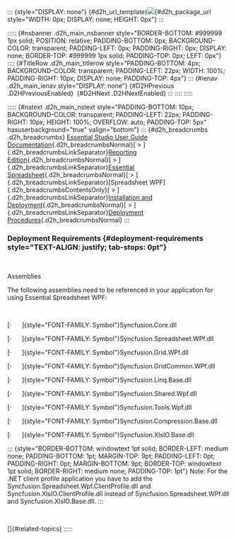 ::: {style="DISPLAY: none"}
[](ms-xhelp:///?Id=d2h_url_template){#d2h_url_template}![](!package_url!){#d2h_package_url style="WIDTH: 0px; DISPLAY: none; HEIGHT: 0px"}
:::

::::: {#nsbanner .d2h_main_nsbanner style="BORDER-BOTTOM: #999999 1px solid; POSITION: relative; PADDING-BOTTOM: 0px; BACKGROUND-COLOR: transparent; PADDING-LEFT: 0px; PADDING-RIGHT: 0px; DISPLAY: none; BORDER-TOP: #999999 1px solid; PADDING-TOP: 0px; LEFT: 0px"}
:::: {#TitleRow .d2h_main_titlerow style="PADDING-BOTTOM: 4px; BACKGROUND-COLOR: transparent; PADDING-LEFT: 22px; WIDTH: 100%; PADDING-RIGHT: 10px; DISPLAY: none; PADDING-TOP: 4px"}
::: {#ienav .d2h_main_ienav style="DISPLAY: none"}
[](ms-xhelp:///?Id=0d92aec2-a773-4427-a5d9-10253c87ab9a){#D2HPrevious .D2HPreviousEnabled}  [](ms-xhelp:///?Id=c68f496b-dcc8-4256-b801-70f0e7ca4ede){#D2HNext .D2HNextEnabled}
:::
::::
:::::

::::: {#nstext .d2h_main_nstext style="PADDING-BOTTOM: 10px; BACKGROUND-COLOR: transparent; PADDING-LEFT: 22px; PADDING-RIGHT: 10px; HEIGHT: 100%; OVERFLOW: auto; PADDING-TOP: 5px" hasuserbackground="true" valign="bottom"}
::: {#d2h_breadcrumbs .d2h_breadcrumbs}
[Essential Studio User Guide Documentation](ms-xhelp:///?Id=12457748-09e3-4d74-a240-8e049cedf030){.d2h_breadcrumbsNormal}[ \> ]{.d2h_breadcrumbsLinkSeparator}[Reporting Edition](ms-xhelp:///?Id=027aa5b6-6676-4f93-ad23-c20e8c45792e){.d2h_breadcrumbsNormal}[ \> ]{.d2h_breadcrumbsLinkSeparator}[Essential Spreadsheet](ms-xhelp:///?Id=25812fa4-b4ea-4485-bbfb-30849a783142){.d2h_breadcrumbsNormal}[ \> ]{.d2h_breadcrumbsLinkSeparator}[Spreadsheet WPF]{.d2h_breadcrumbsContentsOnly}[ \> ]{.d2h_breadcrumbsLinkSeparator}[Installation and Deployment](ms-xhelp:///?Id=a207d091-e74e-42c8-a39f-7445378376c7){.d2h_breadcrumbsNormal}[ \> ]{.d2h_breadcrumbsLinkSeparator}[Deployment Procedures](ms-xhelp:///?Id=0d92aec2-a773-4427-a5d9-10253c87ab9a){.d2h_breadcrumbsNormal}
:::

### Deployment Requirements {#deployment-requirements style="TEXT-ALIGN: justify; tab-stops: 0pt"}

 

Assemblies

The following assemblies need to be referenced in your application for using Essential Spreadsheet WPF:

 

[·      ]{style="FONT-FAMILY: Symbol"}Syncfusion.Core.dll

[·      ]{style="FONT-FAMILY: Symbol"}Syncfusion.Spreadsheet.WPf.dll

[·      ]{style="FONT-FAMILY: Symbol"}Syncfusion.Grid.WPf.dll

[·      ]{style="FONT-FAMILY: Symbol"}Syncfusion.GridCommon.WPf.dll

[·      ]{style="FONT-FAMILY: Symbol"}Syncfusion.Linq.Base.dll

[·      ]{style="FONT-FAMILY: Symbol"}Syncfusion.Shared.Wpf.dll

[·      ]{style="FONT-FAMILY: Symbol"}Syncfusion.Tools.Wpf.dll

[·      ]{style="FONT-FAMILY: Symbol"}Syncfusion.Compression.Base.dll

[·      ]{style="FONT-FAMILY: Symbol"}Syncfusion.XlsIO.Base.dll

::: {style="BORDER-BOTTOM: windowtext 1pt solid; BORDER-LEFT: medium none; PADDING-BOTTOM: 1pt; MARGIN-TOP: 9pt; PADDING-LEFT: 0pt; PADDING-RIGHT: 0pt; MARGIN-BOTTOM: 9pt; BORDER-TOP: windowtext 1pt solid; BORDER-RIGHT: medium none; PADDING-TOP: 1pt"}
Note: For the .NET client profile application you have to add the Syncfusion.Spreadsheet.Wpf.ClientProfile.dll and Syncfusion.XlsIO.ClientProfile.dll instead of Syncfusion.Spreadsheet.WPf.dll and Syncfusion.XlsIO.Base.dll.
:::

 

[]{#related-topics}
:::::
